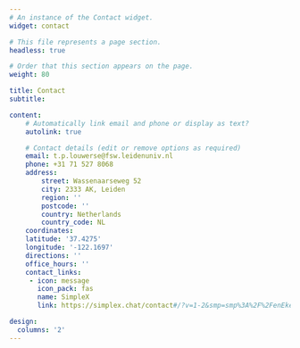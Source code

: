 ```yaml
---
# An instance of the Contact widget.
widget: contact

# This file represents a page section.
headless: true

# Order that this section appears on the page.
weight: 80

title: Contact
subtitle:

content:
    # Automatically link email and phone or display as text?
    autolink: true

    # Contact details (edit or remove options as required)
    email: t.p.louwerse@fsw.leidenuniv.nl
    phone: +31 71 527 8068
    address:
        street: Wassenaarseweg 52
        city: 2333 AK, Leiden
        region: ''
        postcode: ''
        country: Netherlands
        country_code: NL
    coordinates:
    latitude: '37.4275'
    longitude: '-122.1697'
    directions: ''
    office_hours: '' 
    contact_links:
     - icon: message
       icon_pack: fas
       name: SimpleX
       link: https://simplex.chat/contact#/?v=1-2&smp=smp%3A%2F%2FenEkec4hlR3UtKx2NMpOUK_K4ZuDxjWBO1d9Y4YXVaA%3D%40smp14.simplex.im%2FioAfbx-PFsrbm57_qd8Zuw9jImJeJ9Zz%23%2F%3Fv%3D1-2%26dh%3DMCowBQYDK2VuAyEAyxJEZQSvpd_gdiXnMpbRvUHLs4apeMTyxjR8gy-HZ10%253D%26srv%3Daspkyu2sopsnizbyfabtsicikr2s4r3ti35jogbcekhm3fsoeyjvgrid.onion

design:
  columns: '2'
---
```



